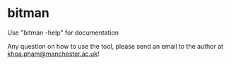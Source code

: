 # bitman

Use "bitman -help" for documentation

Any question on how to use the tool, please send an email to the author at khoa.pham@manchester.ac.uk!
